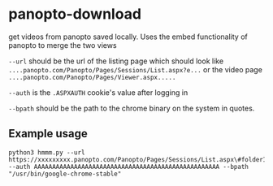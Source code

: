 # panopto-download
get videos from panopto saved locally. Uses the embed functionality of panopto to merge the two views

`--url` should be the url of the listing page which should look like `....panopto.com/Panopto/Pages/Sessions/List.aspx?e...` or the video page `....panopto.com/Panopto/Pages/Viewer.aspx.....`

`--auth` is the `.ASPXAUTH` cookie's value after logging in

`--bpath` should be the path to the chrome binary on the system in quotes.

## Example usage

```
python3 hmmm.py --url https://xxxxxxxxx.panopto.com/Panopto/Pages/Sessions/List.aspx\#folderID\=%22xxxxxxxxxxxxxxxxxxxxxxxxxxxxxxxxx%22 --auth AAAAAAAAAAAAAAAAAAAAAAAAAAAAAAAAAAAAAAAAAAAAAAAAAAA --bpath "/usr/bin/google-chrome-stable"
```
